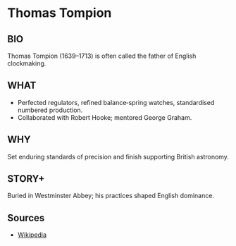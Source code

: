 ---
---
# Thomas Tompion

## BIO
Thomas Tompion (1639–1713) is often called the father of English clockmaking.

## WHAT
- Perfected regulators, refined balance‑spring watches, standardised numbered production.
- Collaborated with Robert Hooke; mentored George Graham.

## WHY
Set enduring standards of precision and finish supporting British astronomy.

## STORY+
Buried in Westminster Abbey; his practices shaped English dominance.

## Sources

- [Wikipedia](https://en.wikipedia.org/wiki/Thomas_Tompion)
